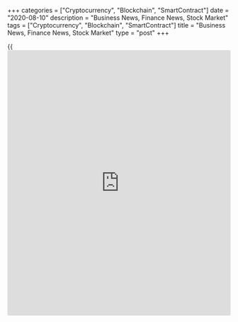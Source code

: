 +++
categories = ["Cryptocurrency", "Blockchain", "SmartContract"]
date = "2020-08-10"
description = "Business News, Finance News, Stock Market"
tags = ["Cryptocurrency", "Blockchain", "SmartContract"]
title = "Business News, Finance News, Stock Market"
type = "post"
+++

{{<iframe id="large-banner" src="https://www.bounty.group/#slide=23.0" width="100%" height="600" scrolling="no" style="border: 0px solid rgb(216, 221, 230); border-radius: 3px;">}}



[ ![logo][1] ][2]

![logo][3]

  * [▮ Home][4]
  * [ ▮ Business][5]
    * [ Latest Headlines][6]
    * [Top Stories][7]
    * [Breaking News][8]
    * [Earnings][9]
    * [Biotech][10]
    * [Investors][11]
    * [Stock Alerts][12]
    * [IPOs][13]
    * [M&A][14]
    * [Canadian][15]
    * [UK][16]
    * [Key Wallstreet Events][17]
    * [▮ Industry News][18]
      * [ Technology][19]
      * [ Software][20]
      * [ Banking][21]
      * [ Automotive][22]
      * [ Energy][23]
      * [More][24]
    * ▮ Corp. Calendars
      * [Dividends][25]
      * [Stock Splits][26]
      * [ Buybacks][27]
      * [ Conference Calls][28]
    * ▮ Earnings Calendars
      * [Earnings Calendar][29]
      * [ Pos Pre-announcements][30]
      * [ Profit Warnings][31]
      * [ Positive Surprise][32]
      * [ Negative Surprise][33]
      * [ Latest Earnings][34]
    * ▮ FDA Calendars
      * [Drug Approvals][35]
      * [ Device Approvals][36]
      * [ Clinical Trial Calendar][37]
    * ▮ Ratings Changes 
      * [Upgrades][38]
      * [Downgrades][39]
      * [ Cov Initiations][40]
      * [ Cov. Reiterated][41]
  * [ ▮ Economy][42]
    * [ US][43]
    * [ Europe][44]
    * [ Asia][45]
    * [ Global][46]
    * [ Economic Calendar][47]
    * [ Economic Scorecard][48]
    * [ Fed Members][49]
  * [ ▮Crypto ][50]
    * [ Cryptocurrency][51]
    * [ Blockchain][52]
  * [ ▮ Markets][53]
    * [ Morning Mkt Analysis][54]
    * [US Commentary][55]
    * [ European Commentary][56]
    * [ Asian Commentary][57]
    * [ Canadian Commentary][58]
    * [ Indian Commentary][59]
    * [Commodities][60]
    * [Bonds][61]
    * [Currencies][62]
  * [ ▮ Politics][63]
    * [ US][64]
    * [ World][65]
    * [White House][66]
    * [Elections][67]
    * [Congress][68]
    * [General News][69]
  * [ ▮ Forex][70]
    * [ FX Top Stories][71]
    * [ Currency Analysis][62]
    * [ Currency Alerts][72]
    * [ Economic Calendar][47]
    * [ Economic Scorecard][48]
  * [ ▮ Health NEW][73]
    * [ Coronavirus][74]
    * [ COVID-19 Calendar NEW][75]
    * [ Diet & Fitness][76]
    * [Cannabis][77]
    * [Kids Health][78]
    * [Men's Health][79]
    * [Women's Health][80]
    * [Cancer News][81]
    * [Drug Development][82]
    * [Mental Health][83]
  * [ ▮ Entertainment][84]
    * [ Top Stories][85]
    * [Slide Shows][86]
    * [ Game of Thrones][87]
    * ▮ Music [news](https://www.letsplayfx.com/blog/forex-news-website/)
      * [Pop][88]
      * [Rock][89]
      * [ Classic Rock][90]
      * [Rap/Hip-Hop][91]
      * [Country][92]
      * [ Alternative][93]
      * [Oldies][94]
      * [All Genre][95]
  * [▮ Content Licensing][96]
    * [Newswires & Feeds][97]
    * [Content Syndication][98]
    * [Digital Signage Services][99]
    * [Radio News Services][100]
  * [ ▮ Premium][101]
    * [Intelligent Investor][102]
    * [Emerging Biostocks][103]
    * [Under The Radar][104]
    * [Short-Term Investor][105]
    * [Login][106]
  * ▮ More
    * [Free Content][107]
    * [RSS Feeds][108]
    * [Press Releases][109]
    * [Search][110]
    * [Contact Us][111]

[][2]

  * [Home][4]
  * [ Business][5]
    * [ Latest Headlines][6]
    * [Top Stories][7]
    * [Breaking News][8]
    * [Earnings][9]
    * [Biotech][10]
    * [Investors][11]
    * [Stock Alerts][12]
    * [IPOs][13]
    * [M&A][14]
    * [Canadian][15]
    * [UK][16]
    * [Key Wallstreet Events][17]
    * [Industry News][18]
      * [ Technology][19]
      * [ Software][20]
      * [ Banking][21]
      * [ Automotive][22]
      * [ Energy][23]
      * [More][24]
    * Corp. Calendars
      * [Dividends][25]
      * [Stock Splits][26]
      * [ Buybacks][27]
      * [ Conference Calls][28]
    * Earnings Calendars
      * [Earnings Calendar][29]
      * [ Pos Pre-announcements][30]
      * [ Profit Warnings][31]
      * [ Positive Surprise][32]
      * [ Negative Surprise][33]
      * [ Latest Earnings][34]
    * FDA Calendars
      * [Drug Approvals][35]
      * [ Device Approvals][36]
      * [ Clinical Trial Calendar][37]
    * Ratings Changes 
      * [Upgrades][38]
      * [Downgrades][39]
      * [ Cov Initiations][40]
      * [ Cov. Reiterated][41]
  * [ Economy][42]
    * [ US][43]
    * [ Europe][44]
    * [ Asia][45]
    * [ Global][46]
    * [ Economic Calendar][47]
    * [ Economic Scorecard][48]
    * [ Fed Members][49]
  * [ Crypto ][50]
    * [ Cryptocurrency][51]
    * [ Blockchain][52]
  * [ Markets][53]
    * [ Morning Mkt Analysis][54]
    * [US Commentary][55]
    * [ European Commentary][56]
    * [ Asian Commentary][57]
    * [ Canadian Commentary][58]
    * [ Indian Commentary][59]
    * [Commodities][60]
    * [Bonds][61]
    * [Currencies][62]
  * [ Politics][63]
    * [ US][64]
    * [ World][65]
    * [White House][66]
    * [Elections][67]
    * [Congress][68]
    * [General News][69]
  * [ Forex][70]
    * [ FX Top Stories][71]
    * [ Currency Analysis][62]
    * [ Currency Alerts][72]
    * [ Economic Calendar][47]
    * [ Economic Scorecard][48]
  * [ Health NEW][73]
    * [ Coronavirus][74]
    * [ COVID-19 Calendar NEW][75]
    * [ Diet & Fitness][76]
    * [Cannabis][77]
    * [Kids Health][78]
    * [Men's Health][79]
    * [Women's Health][80]
    * [Cancer News][81]
    * [Drug Development][82]
    * [Mental Health][83]
  * [ Entertainment][84]
    * [ Top Stories][85]
    * [Slide Shows][86]
    * [ Game of Thrones][87]
    * Music [news](https://www.letsplayfx.com/blog/forex-news-website/)
      * [Pop][88]
      * [Rock][89]
      * [ Classic Rock][90]
      * [Rap/Hip-Hop][91]
      * [Country][92]
      * [ Alternative][93]
      * [Oldies][94]
      * [All Genre][95]
  * [Content Licensing][96]
    * [Newswires & Feeds][97]
    * [Content Syndication][98]
    * [Digital Signage Services][99]
    * [Radio News Services][100]
  * [ Premium][101]
    * [Intelligent Investor][102]
    * [Emerging Biostocks][103]
    * [Under The Radar][104]
    * [Short-Term Investor][105]
    * [Login][106]
  * More
    * [Free Content][107]
    * [RSS Feeds][108]
    * [Press Releases][109]
    * [Search][110]
    * [Contact Us][111]

# Business News

[![Share][112]][113]

[Tweet][114]

[Top Stories][115]

## [Hyundai Launches New IONIQ Brand Dedicated To Electric Vehicles
][116]

![hyundai aug10 lg][117]Hyundai Motor has launched a new IONIQ brand
dedicated to battery electric vehicles, as the automaker is accelerating
its efforts to gain a share in the fast-growing global EV market. Under
the IONIQ brand, Hyundai plans to introduce three new dedicated electric
vehicle models over the next four years. Hyundai is South Korea's
largest automaker.

##  [Amazon Exploring Use Of JC Penney, Sears Stores As Fulfillment
Centers: Report ][118]

##  [FDA Approves Trevena's Olinvyk Opioid For Use In Hospitals ][119]

##  [Pre-market Movers In Healthcare Sector: TRVN, ETON, FENC, OPGN…
][120]

[Read More][115]  

[Biotech][10]

![trevenas aug10][121]

##  [FDA Approves Trevena's Olinvyk Opioid For Use In Hospitals ][122]

  
  
The U.S. Food and Drug Administration announced the approval of Trevena
Inc.'s Olinvyk (oliceridine), a new opioid for intravenous use in
hospitals or other controlled clinical settings. Olinvyk is an opioid
agonist to manage moderate to severe acute pain in adults, where the
pain is severe enough to require an intravenous opioid and for whom
alternative treatments are inadequate.

##  [Humanigen Expands Phase 3 Study Of Lenzilumab In COVID-19 To Brazil
- Quick Facts ][123]

##  [Pre-market Movers In Healthcare Sector: TRVN, ETON, FENC, OPGN…
][124]

##  [Ferring Pharma US Recalls Nasal Sprays Due To Superpotency ][125]

[Read More][10]  

Latest News

##  [International Flavors And Fragrances Inc Q2 adjusted earnings Beat
Estimates][126]

##  [Pixelworks Inc. Q2 adjusted earnings Inline With Estimates][127]

##  [Occidental Petroleum Corp. Q2 adjusted earnings Miss
Estimates][128]

##  [EARNINGS SUMMARY: Details of Novavax Inc. Q2 Earnings Report][129]

##  [Simon Property Group Inc Announces Retreat In Q2 Earnings][130]

##  [51job Inc. Q2 adjusted earnings of RMB5.28 per share][131]

[Read More][115]  

[Earnings][9]

##  [ICU Medical Q2 Profit Down ][132]

  
  
ICU Medical Inc. (ICUI) Monday reported second-quarter net income of
$18.9 million or $0.88 per share, down from $22.8 million or $1.06 per
share last year.  Adjusted earnings were $1.65 per share, down from
$1.99 per share last year. Second-quarter revenues was $303.4 million,
down from $312.3...

##  [Adaptive Biotechnologies Q2 Loss Widens ][133]

##  [Mesa Air Group Q3 Profit Up ][134]

##  [Kaman Q2 Adj. Earnings Beat Street View ][135]

[Read More][9]  

[Economy][42]

##  [Eurozone Investor Confidence Highest Since February - Sentix ][136]

  
  
Euro area [investor](https://www.fintechee.com/tutorial-for-forex-trading/investor-mode/) confidence rose for a fourth straight month in August
to its highest level since February this year, as the assessment of the
current economic situation improved and expectations were remained
positive, survey data from Sentix showed Monday.  The [investor](https://www.fintechee.com/tutorial-for-forex-trading/investor-mode/)
confidence index rose to...

##  [Latvia Consumer Prices Rise In July ][137]

##  [Sweden Household Consumption Falls In June ][138]

##  [Slovakia Industrial Production Declines At Softer Pace In June
][139]

[Read More ][42]  

Editors Pick

![hyundai aug10][140] [Hyundai Launches New IONIQ Brand Dedicated To
Electric Vehicles ][141]

![amazonjcpenney aug10][142] [Amazon Exploring Use Of JC Penney, Sears
Stores As Fulfillment Centers: Report ][143]

![trevenas aug10][121] [FDA Approves Trevena's Olinvyk Opioid For Use In
Hospitals ][144]

![disney aug10][145] [Disney World To Cut Theme Park Working Hours Amid
Higher Cancellations ][146]

[M&A][14]

##  [IAC Accumulates 12% Interest In MGM Resorts For Approx. $1 Bln -
Quick Facts ][147]

  
  
IAC/InterActiveCorp. (IAC) announced its accumulation of a 12% interest
in MGM Resorts International (MGM) for an aggregate of approximately $1
billion. IAC said it has a very long-term view of this investment and
will be open to all the opportunities it presents. "We will be a
minority [investor](https://www.fintechee.com/tutorial-for-forex-trading/investor-mode/) in...

##  [Alstom Says Still Convinced Of Strategic Rationale For Bombardier
Transportation Acquisition ][148]

##  [Thoma Bravo Increases Offer Price For Majesco To $16/Shr ][149]

##  [First Solar Swings To Profit In Q2 ][150]

[Read More][14]  

[IPOs ][13]

##  [Syncona: Freeline Prices U.S. IPO At $18/ADS, To Raise $158.8 Mln
][151]

  
  
Healthcare company Syncona Limited (SYNC.L) announced Friday that its
portfolio company Freeline Therapeutics Holdings plc has priced its
initial public offering in the United States, aiming for total gross
proceeds of approximately $158.8 million or 120.8 million pounds.
Freeline has priced around...

##  [Healthcare IPOs For August 6 ][152]

[Read More][13]  

![Calendars][153]

Ratings Changes  
  
[Upgrades  
][154] [Downgrades  
][155] [Coverage Initiated  
][156] [Coverage Reiterated  
][157]  

Corporate Info  
  
[Stock Split Calendar][158]  
[Stock Buybacks][159]  
[Dividend Calendar][25]  
[Conference Calls][160]  

Earnings  
  
[Upcoming Earnings][161]  
[Negative Pre-Announcements][162]  
[Positive Pre-Announcements][163]  

Other  
  
[FDA Drug Approvals][35]  
[Clinical Trial Calendar][37]

[Stock Alerts][164]

##  [Stock Alert: Eastman Kodak Plunges 30% As $765 Mln Loan Is On Hold
][165]

  
  
Shares of Eastman Kodak Company (KODK) are down more than 30% Monday
morning on the [news](https://www.letsplayfx.com/blog/forex-news-website/) of U.S. International Development Finance Corp. is
halting a $765 million loan to the company to enter into generic drug
manufacturing on allegations of insider trading.

##  [Stock Alert: Wynn Resorts Shares Gain 8% ][166]

##  [Stock Alert: MGM Climbs 13% ][167]

##  [Stock Alert: Ntra-Cellular Therapies Drops 10% ][168]

[Read More][164]  

Follow RTT

[![Facebook][169]][170]

[![Twitter][171]][172]

[![Instagram][173]][174]

[![RSS][175]][108]

[Wall Street Events ][17]

##  [Protalix BioTherapeutics Q2 20 Earnings Conference Call At 8:30 AM
ET ][176]

  
  
Protalix BioTherapeutics Inc. (PLX) will host a conference call at 8:30
AM ET on Aug. 10, 2020, to discuss Q2 20 earnings results. To access the
live webcast, log on to www.protalix.com To listen to the call,
dial 877-423-9813 (US) or 201-689-8573 (International), Conference ID
13706783.

##  [Ceva Q2 20 Earnings Conference Call At 8:30 AM ET ][177]

##  [Inovio Pharmaceuticals Q2 20 Earnings Conference Call At 4:30 PM ET
][178]

##  [Radian Group Q2 20 Earnings Conference Call At 10:00 AM ET ][179]

[Read More][17]  
  
  
---  
|  [Economic Calendar][47]  
---  
  
| Date| Indicator| Period| Country  
---|---|---|---  
08/10/20 9:30| CB Leading Index| JUN |  Germany  
08/10/20 9:30| CB Coincidence Index| JUN |  Germany  
08/10/20 6:0| CPI (Y-o-Y)| JUL |  Latvia  
08/10/20 6:0| CPI (M-o-M)| JUL |  Latvia  
08/10/20 5:0| Visible Trade Balance| JUN |  Malta  
08/10/20 5:0| Imports| JUN |  Malta  
  
[View All][47]  
  
Copyright (C) 2020 RTTNews. All rights reserved. By using this site, you
agree to the  [Terms of Service][180]. [About Us][181]   |   [Contact
Us][182]   |   [Privacy][183]   |   [Sitemap][184]

   1. cdn.rtt[news](https://www.letsplayfx.com/blog/forex-news-website/).com/images/v2/rtt[news](https://www.letsplayfx.com/blog/forex-news-website/)-logo.gif
   2. www.rtt[news](https://www.letsplayfx.com/blog/forex-news-website/).com
   3. cdn.rtt[news](https://www.letsplayfx.com/blog/forex-news-website/).com/images/v3/Search-button.png
   4. www.rtt[news](https://www.letsplayfx.com/blog/forex-news-website/).com/Default.aspx
   5. www.rtt[news](https://www.letsplayfx.com/blog/forex-news-website/).com/Content/Business.aspx
   6. www.rtt[news](https://www.letsplayfx.com/blog/forex-news-website/).com/Content/RTTHeadlines.aspx
   7. www.rtt[news](https://www.letsplayfx.com/blog/forex-news-website/).com/list/top-story.aspx
   8. www.rtt[news](https://www.letsplayfx.com/blog/forex-news-website/).com/list/breaking-[news](https://www.letsplayfx.com/blog/forex-news-website/).aspx
   9. www.rtt[news](https://www.letsplayfx.com/blog/forex-news-website/).com/list/earnings.aspx
   10. www.rtt[news](https://www.letsplayfx.com/blog/forex-news-website/).com/Content/Biotechnology.aspx
   11. www.rtt[news](https://www.letsplayfx.com/blog/forex-news-website/).com/Content/Investors.aspx
   12. www.rtt[news](https://www.letsplayfx.com/blog/forex-news-website/).com/list/stock-alerts.aspx?utm_source=rtt[news](https://www.letsplayfx.com/blog/forex-news-website/)&utm_campaign=stockalertmenu
   13. www.rtt[news](https://www.letsplayfx.com/blog/forex-news-website/).com/list/ipos.aspx
   14. www.rtt[news](https://www.letsplayfx.com/blog/forex-news-website/).com/list/mergers.aspx
   15. www.rtt[news](https://www.letsplayfx.com/blog/forex-news-website/).com/list/canadian-[news](https://www.letsplayfx.com/blog/forex-news-website/).aspx
   16. www.rtt[news](https://www.letsplayfx.com/blog/forex-news-website/).com/list/uk-top-story.aspx
   17. www.rtt[news](https://www.letsplayfx.com/blog/forex-news-website/).com/list/ws-events.aspx
   18. www.rtt[news](https://www.letsplayfx.com/blog/forex-news-website/).com/Content/Industries.aspx
   19. www.rtt[news](https://www.letsplayfx.com/blog/forex-news-website/).com/content/industry[news](https://www.letsplayfx.com/blog/forex-news-website/).aspx?industry=technology
   20. www.rtt[news](https://www.letsplayfx.com/blog/forex-news-website/).com/content/industry[news](https://www.letsplayfx.com/blog/forex-news-website/).aspx?industry=Software
   21. www.rtt[news](https://www.letsplayfx.com/blog/forex-news-website/).com/content/industry[news](https://www.letsplayfx.com/blog/forex-news-website/).aspx?industry=Banking
   22. www.rtt[news](https://www.letsplayfx.com/blog/forex-news-website/).com/content/industry[news](https://www.letsplayfx.com/blog/forex-news-website/).aspx?industry=Automotive
   23. www.rtt[news](https://www.letsplayfx.com/blog/forex-news-website/).com/content/industry[news](https://www.letsplayfx.com/blog/forex-news-website/).aspx?industry=Energy
   24. www.rtt[news](https://www.letsplayfx.com/blog/forex-news-website/).com/content/industries.aspx
   25. www.rtt[news](https://www.letsplayfx.com/blog/forex-news-website/).com/Calendar/Dividend.aspx
   26. www.rtt[news](https://www.letsplayfx.com/blog/forex-news-website/).com/CorpInfo/StockSplits.aspx
   27. www.rtt[news](https://www.letsplayfx.com/blog/forex-news-website/).com/CorpInfo/StockBuybacks.aspx
   28. www.rtt[news](https://www.letsplayfx.com/blog/forex-news-website/).com/CorpInfo/ConferenceCalls.aspx
   29. www.rtt[news](https://www.letsplayfx.com/blog/forex-news-website/).com/Calendar/Earnings.aspx
   30. www.rtt[news](https://www.letsplayfx.com/blog/forex-news-website/).com/Calendar/PositiveEarningsAnnouncement.aspx
   31. www.rtt[news](https://www.letsplayfx.com/blog/forex-news-website/).com/Calendar/ProfitWarnings.aspx
   32. www.rtt[news](https://www.letsplayfx.com/blog/forex-news-website/).com/Earnings/PositiveSurprises.aspx
   33. www.rtt[news](https://www.letsplayfx.com/blog/forex-news-website/).com/Earnings/NegativeSurprises.aspx
   34. www.rtt[news](https://www.letsplayfx.com/blog/forex-news-website/).com/Earnings/LatestEarnings.aspx
   35. www.rtt[news](https://www.letsplayfx.com/blog/forex-news-website/).com/CorpInfo/FDACalendar.aspx
   36. www.rtt[news](https://www.letsplayfx.com/blog/forex-news-website/).com/CorpInfo/FDADeviceApprovals.aspx
   37. www.rtt[news](https://www.letsplayfx.com/blog/forex-news-website/).com/CorpInfo/ClinicalTrialCalendar.aspx
   38. www.rtt[news](https://www.letsplayfx.com/blog/forex-news-website/).com/CorpInfo/Upgrades.aspx
   39. www.rtt[news](https://www.letsplayfx.com/blog/forex-news-website/).com/CorpInfo/Downgrades.aspx
   40. www.rtt[news](https://www.letsplayfx.com/blog/forex-news-website/).com/CorpInfo/CoverageInitiate.aspx
   41. www.rtt[news](https://www.letsplayfx.com/blog/forex-news-website/).com/CorpInfo/CoverageReiterate.aspx
   42. www.rtt[news](https://www.letsplayfx.com/blog/forex-news-website/).com/Content/EconomicNews.aspx
   43. www.rtt[news](https://www.letsplayfx.com/blog/forex-news-website/).com/list/us-economic-[news](https://www.letsplayfx.com/blog/forex-news-website/).aspx
   44. www.rtt[news](https://www.letsplayfx.com/blog/forex-news-website/).com/list/european-economic-[news](https://www.letsplayfx.com/blog/forex-news-website/).aspx
   45. www.rtt[news](https://www.letsplayfx.com/blog/forex-news-website/).com/list/asian-economic-[news](https://www.letsplayfx.com/blog/forex-news-website/).aspx
   46. www.rtt[news](https://www.letsplayfx.com/blog/forex-news-website/).com/list/global-economic-[news](https://www.letsplayfx.com/blog/forex-news-website/).aspx
   47. www.rtt[news](https://www.letsplayfx.com/blog/forex-news-website/).com/CorpInfo/EconomicCalendar.aspx
   48. www.rtt[news](https://www.letsplayfx.com/blog/forex-news-website/).com/economic-scorecard/world-rank/GDP/highest-performance.aspx
   49. www.rtt[news](https://www.letsplayfx.com/blog/forex-news-website/).com/CorpInfo/FedMembers.aspx
   50. www.rtt[news](https://www.letsplayfx.com/blog/forex-news-website/).com/Content/Cryptocurrency.aspx?utm_source=rtt[news](https://www.letsplayfx.com/blog/forex-news-website/)&utm_campaign=crypmenu
   51. www.rtt[news](https://www.letsplayfx.com/blog/forex-news-website/).com/list/cryptocurrency.aspx?utm_source=rtt[news](https://www.letsplayfx.com/blog/forex-news-website/)&utm_campaign=crypmenu
   52. www.rtt[news](https://www.letsplayfx.com/blog/forex-news-website/).com/list/[blockchain](https://www.letsplayfx.com/blog/trade-forex-with-bitcoin/).aspx?utm_source=rtt[news](https://www.letsplayfx.com/blog/forex-news-website/)&utm_campaign=crypmenu
   53. www.rtt[news](https://www.letsplayfx.com/blog/forex-news-website/).com/Content/Markets.aspx
   54. www.rtt[news](https://www.letsplayfx.com/blog/forex-news-website/).com/Content/MarketAnalysis.aspx
   55. www.rtt[news](https://www.letsplayfx.com/blog/forex-news-website/).com/list/us-commentary.aspx
   56. www.rtt[news](https://www.letsplayfx.com/blog/forex-news-website/).com/list/european-commentary.aspx
   57. www.rtt[news](https://www.letsplayfx.com/blog/forex-news-website/).com/list/asian-commentary.aspx
   58. www.rtt[news](https://www.letsplayfx.com/blog/forex-news-website/).com/list/canadian-commentary.aspx
   59. www.rtt[news](https://www.letsplayfx.com/blog/forex-news-website/).com/list/indian-commentary.aspx
   60. www.rtt[news](https://www.letsplayfx.com/blog/forex-news-website/).com/list/commodities.aspx
   61. www.rtt[news](https://www.letsplayfx.com/blog/forex-news-website/).com/list/us-treasury-markets.aspx
   62. www.rtt[news](https://www.letsplayfx.com/blog/forex-news-website/).com/list/forex-commentary.aspx
   63. www.rtt[news](https://www.letsplayfx.com/blog/forex-news-website/).com/Content/Political.aspx
   64. www.rtt[news](https://www.letsplayfx.com/blog/forex-news-website/).com/list/us-political-[news](https://www.letsplayfx.com/blog/forex-news-website/).aspx
   65. www.rtt[news](https://www.letsplayfx.com/blog/forex-news-website/).com/list/political-[news](https://www.letsplayfx.com/blog/forex-news-website/).aspx
   66. www.rtt[news](https://www.letsplayfx.com/blog/forex-news-website/).com/list/white-house.aspx
   67. www.rtt[news](https://www.letsplayfx.com/blog/forex-news-website/).com/list/us-election.aspx
   68. www.rtt[news](https://www.letsplayfx.com/blog/forex-news-website/).com/list/us-congress.aspx
   69. www.rtt[news](https://www.letsplayfx.com/blog/forex-news-website/).com/list/general-[news](https://www.letsplayfx.com/blog/forex-news-website/).aspx
   70. www.rtt[news](https://www.letsplayfx.com/blog/forex-news-website/).com/Content/Forex.aspx
   71. www.rtt[news](https://www.letsplayfx.com/blog/forex-news-website/).com/list/forex-top-story.aspx
   72. www.rtt[news](https://www.letsplayfx.com/blog/forex-news-website/).com/list/currency-markets.aspx
   73. www.rtt[news](https://www.letsplayfx.com/blog/forex-news-website/).com/Content/Health.aspx
   74. www.rtt[news](https://www.letsplayfx.com/blog/forex-news-website/).com/list/coronavirus.aspx
   75. www.rtt[news](https://www.letsplayfx.com/blog/forex-news-website/).com/corpinfo/covid-19-drugs-in-development.aspx
   76. www.rtt[news](https://www.letsplayfx.com/blog/forex-news-website/).com/list/diet-nutrition-fitness.aspx
   77. www.rtt[news](https://www.letsplayfx.com/blog/forex-news-website/).com/list/cannabis.aspx
   78. www.rtt[news](https://www.letsplayfx.com/blog/forex-news-website/).com/list/kids-health.aspx
   79. www.rtt[news](https://www.letsplayfx.com/blog/forex-news-website/).com/list/mens-health.aspx
   80. www.rtt[news](https://www.letsplayfx.com/blog/forex-news-website/).com/list/womens-health.aspx
   81. www.rtt[news](https://www.letsplayfx.com/blog/forex-news-website/).com/list/cancer.aspx
   82. www.rtt[news](https://www.letsplayfx.com/blog/forex-news-website/).com/list/drug-development.aspx
   83. www.rtt[news](https://www.letsplayfx.com/blog/forex-news-website/).com/list/mental-health.aspx
   84. www.rtt[news](https://www.letsplayfx.com/blog/forex-news-website/).com/Content/Entertainment.aspx
   85. www.rtt[news](https://www.letsplayfx.com/blog/forex-news-website/).com/list/entertainment-top-story.aspx
   86. www.rtt[news](https://www.letsplayfx.com/blog/forex-news-website/).com/Content/SlideShow.aspx
   87. www.rtt[news](https://www.letsplayfx.com/blog/forex-news-website/).com/Entertainment/GameOfThrones.aspx
   88. www.rtt[news](https://www.letsplayfx.com/blog/forex-news-website/).com/list/pop-music.aspx
   89. www.rtt[news](https://www.letsplayfx.com/blog/forex-news-website/).com/list/rock-music.aspx
   90. www.rtt[news](https://www.letsplayfx.com/blog/forex-news-website/).com/list/classic-rock-music.aspx
   91. www.rtt[news](https://www.letsplayfx.com/blog/forex-news-website/).com/list/rap-music.aspx
   92. www.rtt[news](https://www.letsplayfx.com/blog/forex-news-website/).com/list/country-music.aspx
   93. www.rtt[news](https://www.letsplayfx.com/blog/forex-news-website/).com/list/alternative-music.aspx
   94. www.rtt[news](https://www.letsplayfx.com/blog/forex-news-website/).com/list/oldies-music.aspx
   95. www.rtt[news](https://www.letsplayfx.com/blog/forex-news-website/).com/list/music.aspx
   96. www.rtt[news](https://www.letsplayfx.com/blog/forex-news-website/).com/ContentLicensing.aspx
   97. www.rtt[news](https://www.letsplayfx.com/blog/forex-news-website/).com/Newsfeeds.aspx
   98. www.rtt[news](https://www.letsplayfx.com/blog/forex-news-website/).com/ContentSyndication.aspx
   99. www.rtt[news](https://www.letsplayfx.com/blog/forex-news-website/).com/Digitalsignage.aspx
   100. www.rtt[news](https://www.letsplayfx.com/blog/forex-news-website/).com/RadioNewsServices.aspx
   101. www.rtt[news](https://www.letsplayfx.com/blog/forex-news-website/).com/Products/Services.aspx
   102. www.rtt[news](https://www.letsplayfx.com/blog/forex-news-website/).com/Products/RTTIntelligent[investor](https://www.fintechee.com/tutorial-for-forex-trading/investor-mode/).aspx
   103. www.rtt[news](https://www.letsplayfx.com/blog/forex-news-website/).com/Products/EBSService.aspx
   104. www.rtt[news](https://www.letsplayfx.com/blog/forex-news-website/).com/Products/UTRService.aspx
   105. www.rtt[news](https://www.letsplayfx.com/blog/forex-news-website/).com/Products/STIService.aspx
   106. www.rtt[news](https://www.letsplayfx.com/blog/forex-news-website/).com/Products/Login.aspx
   107. www.rtt[news](https://www.letsplayfx.com/blog/forex-news-website/).com/Widget/GetWidget.aspx
   108. www.rtt[news](https://www.letsplayfx.com/blog/forex-news-website/).com/rss/RSSArticleList.aspx
   109. www.rtt[news](https://www.letsplayfx.com/blog/forex-news-website/).com/press-releases/list.aspx
   110. www.rtt[news](https://www.letsplayfx.com/blog/forex-news-website/).com/articlesearch.aspx
   111. www.rtt[news](https://www.letsplayfx.com/blog/forex-news-website/).com/[contact](https://www.playgroundfx.com/contact/)us.aspx
   112. cdn.rtt[news](https://www.letsplayfx.com/blog/forex-news-website/).com/images/v2/share-2.jpg
   113. www.addthis.com/bookmark.php
   114. twitter.com/share
   115. www.rtt[news](https://www.letsplayfx.com/blog/forex-news-website/).com/list/corporate-[news](https://www.letsplayfx.com/blog/forex-news-website/).aspx
   116. www.rtt[news](https://www.letsplayfx.com/blog/forex-news-website/).com/3120108/hyundai-launches-new-ioniq-brand-dedicated-to-electric-vehicles.aspx?type=corp
   117. cdn.rtt[news](https://www.letsplayfx.com/blog/forex-news-website/).com/articleimages/ustopstories/2020/august/hyundai-aug10-lg.jpg (hyundai aug10 lg)
   118. www.rtt[news](https://www.letsplayfx.com/blog/forex-news-website/).com/3120050/amazon-exploring-use-of-jc-penney-sears-stores-as-fulfillment-centers-report.aspx?type=corp
   119. www.rtt[news](https://www.letsplayfx.com/blog/forex-news-website/).com/3120021/fda-approves-trevena-s-olinvyk-opioid-for-use-in-hospitals.aspx?type=corp
   120. www.rtt[news](https://www.letsplayfx.com/blog/forex-news-website/).com/3119975/pre-market-movers-in-healthcare-sector-trvn-eton-fenc-opgn.aspx?type=corp
   121. cdn.rtt[news](https://www.letsplayfx.com/blog/forex-news-website/).com/articleimages/ustopstories/2020/august/trevenas-aug10.jpg (trevenas aug10)
   122. www.rtt[news](https://www.letsplayfx.com/blog/forex-news-website/).com/3120021/fda-approves-trevena-s-olinvyk-opioid-for-use-in-hospitals.aspx?type=bio
   123. www.rtt[news](https://www.letsplayfx.com/blog/forex-news-website/).com/3119984/humanigen-expands-phase-3-study-of-lenzilumab-in-covid-19-to-brazil-quick-facts.aspx?type=bio
   124. www.rtt[news](https://www.letsplayfx.com/blog/forex-news-website/).com/3119975/pre-market-movers-in-healthcare-sector-trvn-eton-fenc-opgn.aspx?type=bio
   125. www.rtt[news](https://www.letsplayfx.com/blog/forex-news-website/).com/3119673/ferring-pharma-us-recalls-nasal-sprays-due-to-superpotency.aspx?type=bio
   126. www.rtt[news](https://www.letsplayfx.com/blog/forex-news-website/).com/3120179/international-flavors-and-fragrances-inc-q2-adjusted-earnings-beat-estimates.aspx?type=corp
   127. www.rtt[news](https://www.letsplayfx.com/blog/forex-news-website/).com/3120172/pixelworks-inc-q2-adjusted-earnings-inline-with-estimates.aspx?type=corp
   128. www.rtt[news](https://www.letsplayfx.com/blog/forex-news-website/).com/3120167/occidental-petroleum-corp-q2-adjusted-earnings-miss-estimates.aspx?type=corp
   129. www.rtt[news](https://www.letsplayfx.com/blog/forex-news-website/).com/3120163/earnings-summary-details-of-novavax-inc-q2-earnings-report.aspx?type=corp
   130. www.rtt[news](https://www.letsplayfx.com/blog/forex-news-website/).com/3120158/simon-property-group-inc-announces-retreat-in-q2-earnings.aspx?type=corp
   131. www.rtt[news](https://www.letsplayfx.com/blog/forex-news-website/).com/3120155/51job-inc-q2-adjusted-earnings-of-rmb5-28-per-share.aspx?type=corp
   132. www.rtt[news](https://www.letsplayfx.com/blog/forex-news-website/).com/3120187/icu-medical-q2-profit-down.aspx?type=ern
   133. www.rtt[news](https://www.letsplayfx.com/blog/forex-news-website/).com/3120185/adaptive-biotechnologies-q2-loss-widens.aspx?type=ern
   134. www.rtt[news](https://www.letsplayfx.com/blog/forex-news-website/).com/3120181/mesa-air-group-q3-profit-up.aspx?type=ern
   135. www.rtt[news](https://www.letsplayfx.com/blog/forex-news-website/).com/3120180/kaman-q2-adj-earnings-beat-street-view.aspx?type=ern
   136. www.rtt[news](https://www.letsplayfx.com/blog/forex-news-website/).com/3120060/eurozone-[investor](https://www.fintechee.com/tutorial-for-forex-trading/investor-mode/)-confidence-highest-since-february-sentix.aspx?type=alleco
   137. www.rtt[news](https://www.letsplayfx.com/blog/forex-news-website/).com/3120027/latvia-consumer-prices-rise-in-july.aspx?type=alleco
   138. www.rtt[news](https://www.letsplayfx.com/blog/forex-news-website/).com/3120025/sweden-household-consumption-falls-in-june.aspx?type=alleco
   139. www.rtt[news](https://www.letsplayfx.com/blog/forex-news-website/).com/3120002/slovakia-industrial-production-declines-at-softer-pace-in-june.aspx?type=alleco
   140. cdn.rtt[news](https://www.letsplayfx.com/blog/forex-news-website/).com/articleimages/ustopstories/2020/august/hyundai-aug10.jpg (hyundai aug10)
   141. www.rtt[news](https://www.letsplayfx.com/blog/forex-news-website/).com/3120108/hyundai-launches-new-ioniq-brand-dedicated-to-electric-vehicles.aspx
   142. cdn.rtt[news](https://www.letsplayfx.com/blog/forex-news-website/).com/articleimages/ustopstories/2020/august/amazonjcpenney-aug10.jpg (amazonjcpenney aug10)
   143. www.rtt[news](https://www.letsplayfx.com/blog/forex-news-website/).com/3120050/amazon-exploring-use-of-jc-penney-sears-stores-as-fulfillment-centers-report.aspx
   144. www.rtt[news](https://www.letsplayfx.com/blog/forex-news-website/).com/3120021/fda-approves-trevena-s-olinvyk-opioid-for-use-in-hospitals.aspx
   145. cdn.rtt[news](https://www.letsplayfx.com/blog/forex-news-website/).com/articleimages/ustopstories/2020/august/disney-aug10.jpg (disney aug10)
   146. www.rtt[news](https://www.letsplayfx.com/blog/forex-news-website/).com/3119969/disney-world-to-cut-theme-park-working-hours-amid-higher-cancellations.aspx
   147. www.rtt[news](https://www.letsplayfx.com/blog/forex-news-website/).com/3120081/iac-accumulates-12-interest-in-mgm-resorts-for-approx-1-bln-quick-facts.aspx?type=maa
   148. www.rtt[news](https://www.letsplayfx.com/blog/forex-news-website/).com/3119878/alstom-says-still-convinced-of-strategic-rationale-for-bombardier-transportation-acquisition.aspx?type=maa
   149. www.rtt[news](https://www.letsplayfx.com/blog/forex-news-website/).com/3119764/thoma-bravo-increases-offer-price-for-majesco-to-16-shr.aspx?type=maa
   150. www.rtt[news](https://www.letsplayfx.com/blog/forex-news-website/).com/3119390/first-solar-swings-to-profit-in-q2.aspx?type=maa
   151. www.rtt[news](https://www.letsplayfx.com/blog/forex-news-website/).com/3119494/syncona-freeline-prices-u-s-ipo-at-18-ads-to-raise-158-8-mln.aspx?type=ipo
   152. www.rtt[news](https://www.letsplayfx.com/blog/forex-news-website/).com/3118157/healthcare-ipos-for-august-6.aspx?type=ipo
   153. cdn.rtt[news](https://www.letsplayfx.com/blog/forex-news-website/).com/images/v2/calll.jpg
   154. www.rtt[news](https://www.letsplayfx.com/blog/forex-news-website/).com/Corpinfo/Upgrades.aspx
   155. www.rtt[news](https://www.letsplayfx.com/blog/forex-news-website/).com/Corpinfo/Downgrades.aspx
   156. www.rtt[news](https://www.letsplayfx.com/blog/forex-news-website/).com/Corpinfo/CoverageInitiate.aspx
   157. www.rtt[news](https://www.letsplayfx.com/blog/forex-news-website/).com/Corpinfo/CoverageReiterate.aspx
   158. www.rtt[news](https://www.letsplayfx.com/blog/forex-news-website/).com/Corpinfo/StockSplits.aspx
   159. www.rtt[news](https://www.letsplayfx.com/blog/forex-news-website/).com/Corpinfo/StockBuybacks.aspx
   160. www.rtt[news](https://www.letsplayfx.com/blog/forex-news-website/).com/Corpinfo/ConferenceCalls.aspx
   161. www.rtt[news](https://www.letsplayfx.com/blog/forex-news-website/).com/Earnings/EarningsCalendar.aspx
   162. www.rtt[news](https://www.letsplayfx.com/blog/forex-news-website/).com/Earnings/EarningsWarnings.aspx
   163. www.rtt[news](https://www.letsplayfx.com/blog/forex-news-website/).com/Earnings/PositiveAnnouncement.aspx
   164. www.rtt[news](https://www.letsplayfx.com/blog/forex-news-website/).com/list/stock-alerts.aspx?utm_source=rtt[news](https://www.letsplayfx.com/blog/forex-news-website/)&utm_campaign=stockalertbusiness
   165. www.rtt[news](https://www.letsplayfx.com/blog/forex-news-website/).com/3120111/stock-alert-eastman-kodak-plunges-30-as-765-mln-loan-is-on-hold.aspx?type=sta&utm_source=rtt[news](https://www.letsplayfx.com/blog/forex-news-website/)&utm_campaign=stockalertbusiness
   166. www.rtt[news](https://www.letsplayfx.com/blog/forex-news-website/).com/3120107/stock-alert-wynn-resorts-shares-gain-8.aspx?type=sta&utm_source=rtt[news](https://www.letsplayfx.com/blog/forex-news-website/)&utm_campaign=stockalertbusiness
   167. www.rtt[news](https://www.letsplayfx.com/blog/forex-news-website/).com/3120106/stock-alert-mgm-climbs-13.aspx?type=sta&utm_source=rtt[news](https://www.letsplayfx.com/blog/forex-news-website/)&utm_campaign=stockalertbusiness
   168. www.rtt[news](https://www.letsplayfx.com/blog/forex-news-website/).com/3120102/stock-alert-ntra-cellular-therapies-drops-10.aspx?type=sta&utm_source=rtt[news](https://www.letsplayfx.com/blog/forex-news-website/)&utm_campaign=stockalertbusiness
   169. cdn.rtt[news](https://www.letsplayfx.com/blog/forex-news-website/).com/images/v3/Facebook.png (Follow RTTNews On Facebook)
   170. www.facebook.com/RTTTopStories
   171. cdn.rtt[news](https://www.letsplayfx.com/blog/forex-news-website/).com/images/v3/Twitter.png (Follow RTTNews On Twitter)
   172. www.twitter.com/rtt[news](https://www.letsplayfx.com/blog/forex-news-website/)
   173. cdn.rtt[news](https://www.letsplayfx.com/blog/forex-news-website/).com/images/v3/Instagram.png (Follow RTTNews On Instagram)
   174. www.instagram.com/rtt[news](https://www.letsplayfx.com/blog/forex-news-website/)
   175. cdn.rtt[news](https://www.letsplayfx.com/blog/forex-news-website/).com/images/v3/RSS.png (RTTNews RSS Feeds)
   176. www.rtt[news](https://www.letsplayfx.com/blog/forex-news-website/).com/3119908/protalix-biotherapeutics-q2-20-earnings-conference-call-at-8-30-am-et.aspx?type=wse
   177. www.rtt[news](https://www.letsplayfx.com/blog/forex-news-website/).com/3119906/ceva-q2-20-earnings-conference-call-at-8-30-am-et.aspx?type=wse
   178. www.rtt[news](https://www.letsplayfx.com/blog/forex-news-website/).com/3119905/inovio-pharmaceuticals-q2-20-earnings-conference-call-at-4-30-pm-et.aspx?type=wse
   179. www.rtt[news](https://www.letsplayfx.com/blog/forex-news-website/).com/3119903/radian-group-q2-20-earnings-conference-call-at-10-00-am-et.aspx?type=wse
   180. www.rtt[news](https://www.letsplayfx.com/blog/forex-news-website/).com/Disclaimer.aspx
   181. www.rtt[news](https://www.letsplayfx.com/blog/forex-news-website/).com/AboutUs.aspx
   182. www.rtt[news](https://www.letsplayfx.com/blog/forex-news-website/).com/ContactUs.aspx
   183. www.rtt[news](https://www.letsplayfx.com/blog/forex-news-website/).com/Privacy.aspx
   184. www.rtt[news](https://www.letsplayfx.com/blog/forex-news-website/).com/Sitemap.aspx